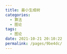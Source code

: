 ```yaml
---
title: 最小生成树
categories: 
  - 算法
  - 图论
tags: 
  - 图论
date: 2021-10-21 20:10:22
permalink: /pages/9be4dc/
---
```

